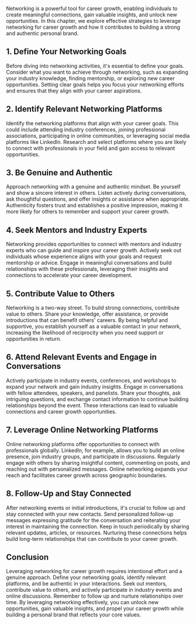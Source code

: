 
Networking is a powerful tool for career growth, enabling individuals to create meaningful connections, gain valuable insights, and unlock new opportunities. In this chapter, we explore effective strategies to leverage networking for career growth and how it contributes to building a strong and authentic personal brand.

## 1\. Define Your Networking Goals

Before diving into networking activities, it's essential to define your goals. Consider what you want to achieve through networking, such as expanding your industry knowledge, finding mentorship, or exploring new career opportunities. Setting clear goals helps you focus your networking efforts and ensures that they align with your career aspirations.

## 2\. Identify Relevant Networking Platforms

Identify the networking platforms that align with your career goals. This could include attending industry conferences, joining professional associations, participating in online communities, or leveraging social media platforms like LinkedIn. Research and select platforms where you are likely to connect with professionals in your field and gain access to relevant opportunities.

## 3\. Be Genuine and Authentic

Approach networking with a genuine and authentic mindset. Be yourself and show a sincere interest in others. Listen actively during conversations, ask thoughtful questions, and offer insights or assistance when appropriate. Authenticity fosters trust and establishes a positive impression, making it more likely for others to remember and support your career growth.

## 4\. Seek Mentors and Industry Experts

Networking provides opportunities to connect with mentors and industry experts who can guide and inspire your career growth. Actively seek out individuals whose experience aligns with your goals and request mentorship or advice. Engage in meaningful conversations and build relationships with these professionals, leveraging their insights and connections to accelerate your career development.

## 5\. Contribute Value to Others

Networking is a two-way street. To build strong connections, contribute value to others. Share your knowledge, offer assistance, or provide introductions that can benefit others' careers. By being helpful and supportive, you establish yourself as a valuable contact in your network, increasing the likelihood of reciprocity when you need support or opportunities in return.

## 6\. Attend Relevant Events and Engage in Conversations

Actively participate in industry events, conferences, and workshops to expand your network and gain industry insights. Engage in conversations with fellow attendees, speakers, and panelists. Share your thoughts, ask intriguing questions, and exchange contact information to continue building relationships beyond the event. These interactions can lead to valuable connections and career growth opportunities.

## 7\. Leverage Online Networking Platforms

Online networking platforms offer opportunities to connect with professionals globally. LinkedIn, for example, allows you to build an online presence, join industry groups, and participate in discussions. Regularly engage with others by sharing insightful content, commenting on posts, and reaching out with personalized messages. Online networking expands your reach and facilitates career growth across geographic boundaries.

## 8\. Follow-Up and Stay Connected

After networking events or initial introductions, it's crucial to follow up and stay connected with your new contacts. Send personalized follow-up messages expressing gratitude for the conversation and reiterating your interest in maintaining the connection. Keep in touch periodically by sharing relevant updates, articles, or resources. Nurturing these connections helps build long-term relationships that can contribute to your career growth.

## Conclusion

Leveraging networking for career growth requires intentional effort and a genuine approach. Define your networking goals, identify relevant platforms, and be authentic in your interactions. Seek out mentors, contribute value to others, and actively participate in industry events and online discussions. Remember to follow up and nurture relationships over time. By leveraging networking effectively, you can unlock new opportunities, gain valuable insights, and propel your career growth while building a personal brand that reflects your core values.

